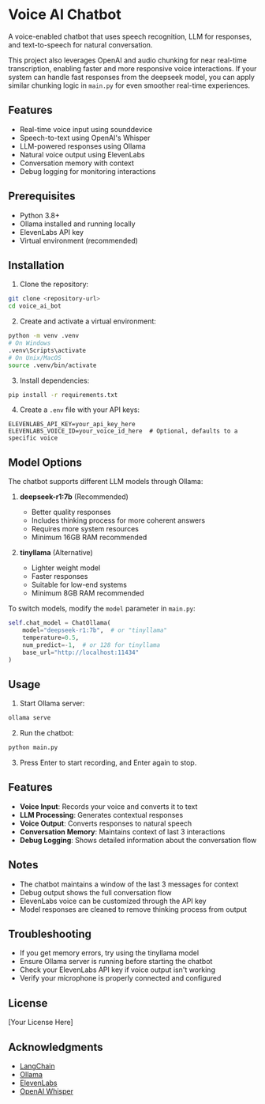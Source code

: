 # Voice AI Chatbot

A voice-enabled chatbot that uses speech recognition, LLM for responses, and text-to-speech for natural conversation.

This project also leverages OpenAI and audio chunking for near real-time transcription, enabling faster and more responsive voice interactions. If your system can handle fast responses from the deepseek model, you can apply similar chunking logic in `main.py` for even smoother real-time experiences.

## Features

- Real-time voice input using sounddevice
- Speech-to-text using OpenAI's Whisper
- LLM-powered responses using Ollama
- Natural voice output using ElevenLabs
- Conversation memory with context
- Debug logging for monitoring interactions

## Prerequisites

- Python 3.8+
- Ollama installed and running locally
- ElevenLabs API key
- Virtual environment (recommended)

## Installation

1. Clone the repository:
```bash
git clone <repository-url>
cd voice_ai_bot
```

2. Create and activate a virtual environment:
```bash
python -m venv .venv
# On Windows
.venv\Scripts\activate
# On Unix/MacOS
source .venv/bin/activate
```

3. Install dependencies:
```bash
pip install -r requirements.txt
```

4. Create a `.env` file with your API keys:
```
ELEVENLABS_API_KEY=your_api_key_here
ELEVENLABS_VOICE_ID=your_voice_id_here  # Optional, defaults to a specific voice
```

## Model Options

The chatbot supports different LLM models through Ollama:

1. **deepseek-r1:7b** (Recommended)
   - Better quality responses
   - Includes thinking process for more coherent answers
   - Requires more system resources
   - Minimum 16GB RAM recommended

2. **tinyllama** (Alternative)
   - Lighter weight model
   - Faster responses
   - Suitable for low-end systems
   - Minimum 8GB RAM recommended

To switch models, modify the `model` parameter in `main.py`:
```python
self.chat_model = ChatOllama(
    model="deepseek-r1:7b",  # or "tinyllama"
    temperature=0.5,
    num_predict=-1,  # or 128 for tinyllama
    base_url="http://localhost:11434"
)
```

## Usage

1. Start Ollama server:
```bash
ollama serve
```

2. Run the chatbot:
```bash
python main.py
```

3. Press Enter to start recording, and Enter again to stop.

## Features

- **Voice Input**: Records your voice and converts it to text
- **LLM Processing**: Generates contextual responses
- **Voice Output**: Converts responses to natural speech
- **Conversation Memory**: Maintains context of last 3 interactions
- **Debug Logging**: Shows detailed information about the conversation flow

## Notes

- The chatbot maintains a window of the last 3 messages for context
- Debug output shows the full conversation flow
- ElevenLabs voice can be customized through the API key
- Model responses are cleaned to remove thinking process from output

## Troubleshooting

- If you get memory errors, try using the tinyllama model
- Ensure Ollama server is running before starting the chatbot
- Check your ElevenLabs API key if voice output isn't working
- Verify your microphone is properly connected and configured

## License

[Your License Here]

## Acknowledgments

- [LangChain](https://github.com/langchain-ai/langchain)
- [Ollama](https://github.com/ollama/ollama)
- [ElevenLabs](https://elevenlabs.io/)
- [OpenAI Whisper](https://github.com/openai/whisper) 